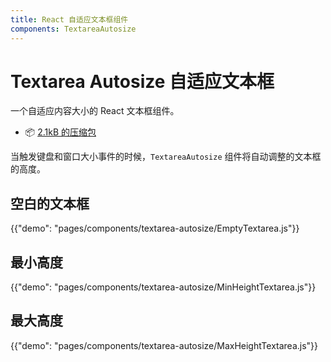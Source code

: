 ```yaml
---
title: React 自适应文本框组件
components: TextareaAutosize
---
```


# Textarea Autosize 自适应文本框

<p class="description">一个自适应内容大小的 React 文本框组件。</p>

- 📦 [2.1kB 的压缩包](/size-snapshot)

当触发键盘和窗口大小事件的时候，`TextareaAutosize` 组件将自动调整的文本框的高度。

## 空白的文本框

{{"demo": "pages/components/textarea-autosize/EmptyTextarea.js"}}

## 最小高度

{{"demo": "pages/components/textarea-autosize/MinHeightTextarea.js"}}

## 最大高度

{{"demo": "pages/components/textarea-autosize/MaxHeightTextarea.js"}}